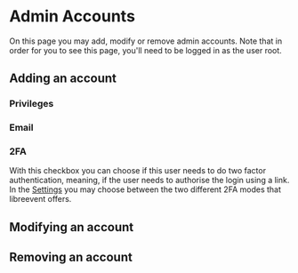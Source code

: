 # Admin Accounts
On this page you may add, modify or remove admin accounts. Note that in order for you to see this page, you'll need to be logged in as the user root.

## Adding an account

### Privileges


### Email


### 2FA
With this checkbox you can choose if this user needs to do two factor authentication, meaning, if the user needs to authorise the login using a link. In the [Settings](&/admin-panel/settings#2fa) you may choose between the two different 2FA modes that libreevent offers.


## Modifying an account

## Removing an account